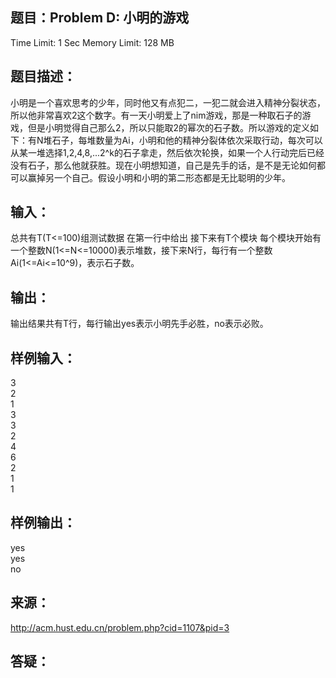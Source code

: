 题目：Problem D: 小明的游戏
-----------
Time Limit: 1 Sec  Memory Limit: 128 MB

题目描述：
-----------
小明是一个喜欢思考的少年，同时他又有点犯二，一犯二就会进入精神分裂状态，所以他非常喜欢2这个数字。有一天小明爱上了nim游戏，那是一种取石子的游戏，但是小明觉得自己那么2，所以只能取2的幂次的石子数。所以游戏的定义如下：有N堆石子，每堆数量为Ai，小明和他的精神分裂体依次采取行动，每次可以从某一堆选择1,2,4,8,...2^k的石子拿走，然后依次轮换，如果一个人行动完后已经没有石子，那么他就获胜。现在小明想知道，自己是先手的话，是不是无论如何都可以赢掉另一个自己。假设小明和小明的第二形态都是无比聪明的少年。

输入：
-----------
总共有T(T<=100)组测试数据 在第一行中给出 接下来有T个模块 每个模块开始有一个整数N(1<=N<=10000)表示堆数，接下来N行，每行有一个整数Ai(1<=Ai<=10^9)，表示石子数。

输出：
-----------
输出结果共有T行，每行输出yes表示小明先手必胜，no表示必败。

样例输入：
-----------
3  
2  
1  
3  
3  
2  
4  
6  
2  
1  
1  

样例输出：
-----------
yes  
yes  
no  

来源：
-----------
http://acm.hust.edu.cn/problem.php?cid=1107&pid=3

答疑：
-----------
